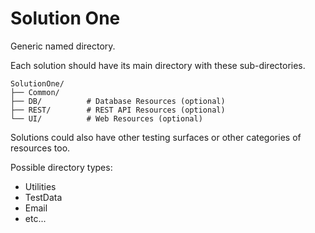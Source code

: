 # Solution One

Generic named directory.

Each solution should have its main directory with these sub-directories.

```text
SolutionOne/
├── Common/
├── DB/          # Database Resources (optional)
├── REST/        # REST API Resources (optional)
└── UI/          # Web Resources (optional)
```

Solutions could also have other testing surfaces or other categories of resources too.

Possible directory types:

- Utilities
- TestData
- Email
- etc...

